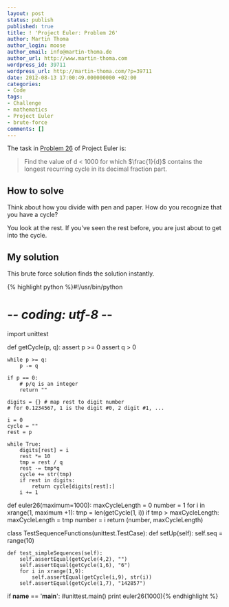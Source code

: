 ```yaml
---
layout: post
status: publish
published: true
title: ! 'Project Euler: Problem 26'
author: Martin Thoma
author_login: moose
author_email: info@martin-thoma.de
author_url: http://www.martin-thoma.com
wordpress_id: 39711
wordpress_url: http://martin-thoma.com/?p=39711
date: 2012-08-13 17:00:49.000000000 +02:00
categories:
- Code
tags:
- Challenge
- mathematics
- Project Euler
- brute-force
comments: []
---
```

The task in <a href="http://projecteuler.net/problem=26">Problem 26</a> of Project Euler is:

<blockquote>Find the value of d < 1000 for which $\frac{1}{d}$ contains the longest recurring cycle in its decimal fraction part.</blockquote>

<h2>How to solve</h2>
Think about how you divide with pen and paper. How do you recognize that you have a cycle?

You look at the rest. If you've seen the rest before, you are just about to get into the cycle.

<h2>My solution</h2>
This brute force solution finds the solution instantly.

{% highlight python %}#!/usr/bin/python
# -*- coding: utf-8 -*-

import unittest

def getCycle(p, q):
    assert p >= 0
    assert q > 0

    while p >= q:
        p -= q

    if p == 0:
        # p/q is an integer
        return ""

    digits = {} # map rest to digit number
    # for 0.1234567, 1 is the digit #0, 2 digit #1, ...

    i = 0
    cycle = ""
    rest = p

    while True:
        digits[rest] = i
        rest *= 10
        tmp = rest / q
        rest -= tmp*q
        cycle += str(tmp)
        if rest in digits:
            return cycle[digits[rest]:]
        i += 1

def euler26(maximum=1000):
    maxCycleLength = 0
    number = 1
    for i in xrange(1, maximum +1):
        tmp = len(getCycle(1, i))
        if tmp > maxCycleLength:
            maxCycleLength = tmp
            number = i
    return (number, maxCycleLength)

class TestSequenceFunctions(unittest.TestCase):
    def setUp(self):
        self.seq = range(10)

    def test_simpleSequences(self):
        self.assertEqual(getCycle(4,2), "")
        self.assertEqual(getCycle(1,6), "6")
        for i in xrange(1,9):
            self.assertEqual(getCycle(i,9), str(i))
        self.assertEqual(getCycle(1,7), "142857")

if __name__ == '__main__':
    #unittest.main()
    print euler26(1000){% endhighlight %}
